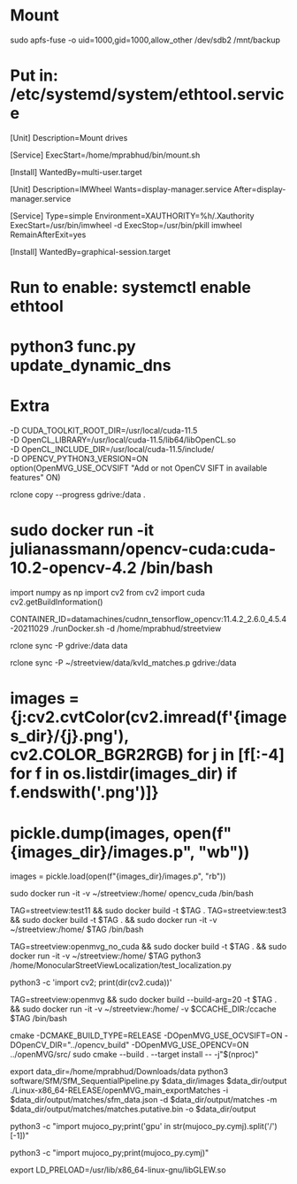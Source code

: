 # Mount
sudo apfs-fuse -o uid=1000,gid=1000,allow_other /dev/sdb2 /mnt/backup

# Put in: /etc/systemd/system/ethtool.service
[Unit]
Description=Mount drives

[Service]
ExecStart=/home/mprabhud/bin/mount.sh

[Install]
WantedBy=multi-user.target


[Unit]
Description=IMWheel
Wants=display-manager.service
After=display-manager.service

[Service]
Type=simple
Environment=XAUTHORITY=%h/.Xauthority
ExecStart=/usr/bin/imwheel -d
ExecStop=/usr/bin/pkill imwheel
RemainAfterExit=yes

[Install]
WantedBy=graphical-session.target


# Run to enable: systemctl enable ethtool

# python3 func.py update_dynamic_dns


# Extra
 -D CUDA_TOOLKIT_ROOT_DIR=/usr/local/cuda-11.5 \
      -D OpenCL_LIBRARY=/usr/local/cuda-11.5/lib64/libOpenCL.so \
      -D OpenCL_INCLUDE_DIR=/usr/local/cuda-11.5/include/ \
      -D OPENCV_PYTHON3_VERSION=ON \
option(OpenMVG_USE_OCVSIFT "Add or not OpenCV SIFT in available features" ON)



rclone copy --progress gdrive:/data .
# sudo docker run -it julianassmann/opencv-cuda:cuda-10.2-opencv-4.2 /bin/bash
import numpy as np
import cv2
from cv2 import cuda
cv2.getBuildInformation()


CONTAINER_ID=datamachines/cudnn_tensorflow_opencv:11.4.2_2.6.0_4.5.4-20211029 ./runDocker.sh -d /home/mprabhud/streetview

rclone sync -P gdrive:/data data

rclone sync -P ~/streetview/data/kvld_matches.p gdrive:/data


# images = {j:cv2.cvtColor(cv2.imread(f'{images_dir}/{j}.png'), cv2.COLOR_BGR2RGB) for j in [f[:-4] for f in os.listdir(images_dir) if f.endswith('.png')]}
# pickle.dump(images, open(f"{images_dir}/images.p", "wb"))
images = pickle.load(open(f"{images_dir}/images.p", "rb"))


sudo docker run -it -v ~/streetview:/home/ opencv_cuda /bin/bash


TAG=streetview:test11 && sudo docker build -t $TAG .
TAG=streetview:test3 && sudo docker build -t $TAG . && sudo docker run -it -v ~/streetview:/home/ $TAG /bin/bash


TAG=streetview:openmvg_no_cuda && sudo docker build -t $TAG . && sudo docker run -it -v ~/streetview:/home/ $TAG python3 /home/MonocularStreetViewLocalization/test_localization.py

python3 -c 'import cv2; print(dir(cv2.cuda))'




TAG=streetview:openmvg && sudo docker build --build-arg=20 -t $TAG . && sudo docker run -it -v ~/streetview:/home/ -v $CCACHE_DIR:/ccache $TAG /bin/bash

cmake -DCMAKE_BUILD_TYPE=RELEASE -DOpenMVG_USE_OCVSIFT=ON -DOpenCV_DIR="../opencv_build" -DOpenMVG_USE_OPENCV=ON ../openMVG/src/
sudo cmake --build . --target install -- -j"$(nproc)"


export data_dir=/home/mprabhud/Downloads/data
python3 software/SfM/SfM_SequentialPipeline.py $data_dir/images $data_dir/output
./Linux-x86_64-RELEASE/openMVG_main_exportMatches -i $data_dir/output/matches/sfm_data.json -d $data_dir/output/matches -m $data_dir/output/matches/matches.putative.bin -o $data_dir/output

python3 -c "import mujoco_py;print('gpu' in str(mujoco_py.cymj).split('/')[-1])"

python3 -c "import mujoco_py;print(mujoco_py.cymj)"



export LD_PRELOAD=/usr/lib/x86_64-linux-gnu/libGLEW.so

